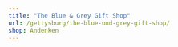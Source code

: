 ```yaml
---
title: "The Blue & Grey Gift Shop"
url: /gettysburg/the-blue-und-grey-gift-shop/
shop: Andenken
---
```


